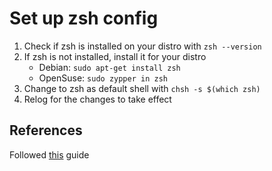 # Set up zsh config

1. Check if zsh is installed on your distro with `zsh --version`
2. If zsh is not installed, install it for your distro
     - Debian: `sudo apt-get install zsh`
     - OpenSuse: `sudo zypper in zsh`
3. Change to zsh as default shell with `chsh -s $(which zsh)`
4. Relog for the changes to take effect

## References

Followed [this](https://dev.to/hbenvenutti/using-zsh-without-omz-4gch) guide
